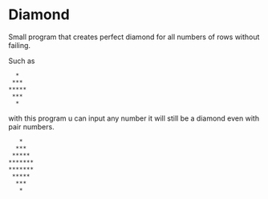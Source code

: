 # Diamond
Small program that creates perfect diamond for all numbers of rows without failing.

Such as 

``` 
  *
 ***
*****
 ***
  *
```

with this program u can input any number it will still be a diamond even with pair numbers.

``` 
   *
  ***
 *****
*******
*******
 *****
  ***
   *
```
